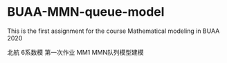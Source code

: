# BUAA-MMN-queue-model
This is the first assignment for the course Mathematical modeling in BUAA 2020 

北航 6系数模 第一次作业 MM1 MMN队列模型建模 

